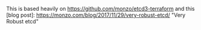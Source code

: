 This is based heavily on https://github.com/monzo/etcd3-terraform
and this [blog post]: https://monzo.com/blog/2017/11/29/very-robust-etcd/ "Very Robust etcd"
